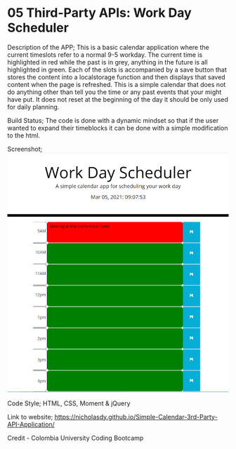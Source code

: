 # 05 Third-Party APIs: Work Day Scheduler

Description of the APP;
This is a basic calendar application where the current timeslots refer to a normal 9-5 workday. The current time is highlighted in red while the past is in grey, anything in the future is all highlighted in green. Each of the slots is accompanied by a save button that stores the content into a localstorage function and then displays that saved content when the page is refreshed. This is a simple calendar that does not do anything other than tell you the time or any past events that your might have put. It does not reset at the beginning of the day it should be only used for daily planning.

Build Status; The code is done with a dynamic mindset so that if the user wanted to expand their timeblocks it can be done with a simple modification to the html.

Screenshot;
![picture](/Assets/images/screenshot.PNG)

Code Style; HTML, CSS, Moment & jQuery

Link to website;
https://nicholasdy.github.io/Simple-Calendar-3rd-Party-API-Application/

Credit - Colombia University Coding Bootcamp
